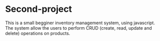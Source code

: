 # Second-project
This is a small begginer inventory management system, using javascript. The system allow the users to perform CRUD (create, read, update and delete) operations on products.
